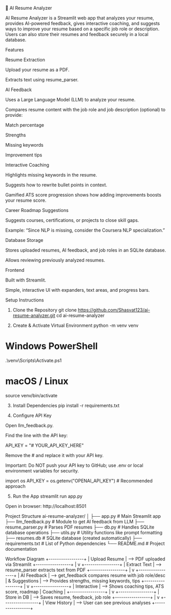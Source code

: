 📄 AI Resume Analyzer

AI Resume Analyzer is a Streamlit web app that analyzes your resume, provides AI-powered feedback, gives interactive coaching, and suggests ways to improve your resume based on a specific job role or description. Users can also store their resumes and feedback securely in a local database.

Features

Resume Extraction

Upload your resume as a PDF.

Extracts text using resume_parser.

AI Feedback

Uses a Large Language Model (LLM) to analyze your resume.

Compares resume content with the job role and job description (optional) to provide:

Match percentage

Strengths

Missing keywords

Improvement tips

Interactive Coaching

Highlights missing keywords in the resume.

Suggests how to rewrite bullet points in context.

Gamified ATS score progression shows how adding improvements boosts your resume score.

Career Roadmap Suggestions

Suggests courses, certifications, or projects to close skill gaps.

Example: “Since NLP is missing, consider the Coursera NLP specialization.”

Database Storage

Stores uploaded resumes, AI feedback, and job roles in an SQLite database.

Allows reviewing previously analyzed resumes.

Frontend

Built with Streamlit.

Simple, interactive UI with expanders, text areas, and progress bars.

Setup Instructions
1. Clone the Repository
git clone https://github.com/Shasvat123/ai-resume-analyzer.git
cd ai-resume-analyzer

2. Create & Activate Virtual Environment
python -m venv venv
# Windows PowerShell
.\venv\Scripts\Activate.ps1
# macOS / Linux
source venv/bin/activate

3. Install Dependencies
pip install -r requirements.txt

4. Configure API Key

Open llm_feedback.py.

Find the line with the API key:

API_KEY = "# YOUR_API_KEY_HERE"


Remove the # and replace it with your API key.

Important: Do NOT push your API key to GitHub; use .env or local environment variables for security.

import os
API_KEY = os.getenv("OPENAI_API_KEY")  # Recommended approach

5. Run the App
streamlit run app.py


Open in browser: http://localhost:8501

Project Structure
ai-resume-analyzer/
│
├── app.py              # Main Streamlit app
├── llm_feedback.py     # Module to get AI feedback from LLM
├── resume_parser.py    # Parses PDF resumes
├── db.py               # Handles SQLite database operations
├── utils.py            # Utility functions like prompt formatting
├── resumes.db          # SQLite database (created automatically)
├── requirements.txt    # List of Python dependencies
└── README.md           # Project documentation

Workflow Diagram
+-----------------+
| Upload Resume   | --> PDF uploaded via Streamlit
+-----------------+
          |
          v
+-----------------+
| Extract Text    | --> resume_parser extracts text from PDF
+-----------------+
          |
          v
+-----------------+
| AI Feedback     | --> get_feedback compares resume with job role/desc
| & Suggestions   | --> Provides strengths, missing keywords, tips
+-----------------+
          |
          v
+-----------------+
| Interactive     | --> Shows coaching tips, ATS score, roadmap
| Coaching        |
+-----------------+
          |
          v
+-----------------+
| Store in DB     | --> Saves resume, feedback, job role
+-----------------+
          |
          v
+-----------------+
| View History    | --> User can see previous analyses
+-----------------+
